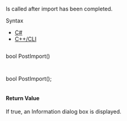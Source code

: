 Is called after import has been completed.

Syntax

* [C#](#i-syntax-CS)
* [C++/CLI](#i-syntax-CPP2005)

```
```
bool PostImport()
```
```

```
```
bool PostImport();
```
```

#### Return Value

If true, an Information dialog box is displayed.

